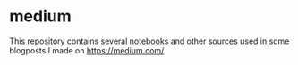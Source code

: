 # medium

This repository contains several notebooks and other sources used in some blogposts I made on https://medium.com/
